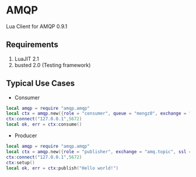 # AMQP
Lua Client for AMQP 0.9.1

## Requirements
1. LuaJIT 2.1
2. busted 2.0 (Testing framework)

## Typical Use Cases

+ Consumer

```lua
local amqp = require "amqp.amqp"
local ctx = amqp.new({role = "consumer", queue = "mengz0", exchange = "amq.topic", ssl = false, user = "guest", password = "guest"})
ctx:connect("127.0.0.1",5672)
local ok, err = ctx:consume()
```

+ Producer

```lua
local amqp = require "amqp.amqp"
local ctx = amqp.new({role = "publisher", exchange = "amq.topic", ssl = false, user = "guest", password = "guest"})
ctx:connect("127.0.0.1",5672)
ctx:setup()
local ok, err = ctx:publish("Hello world!")
```